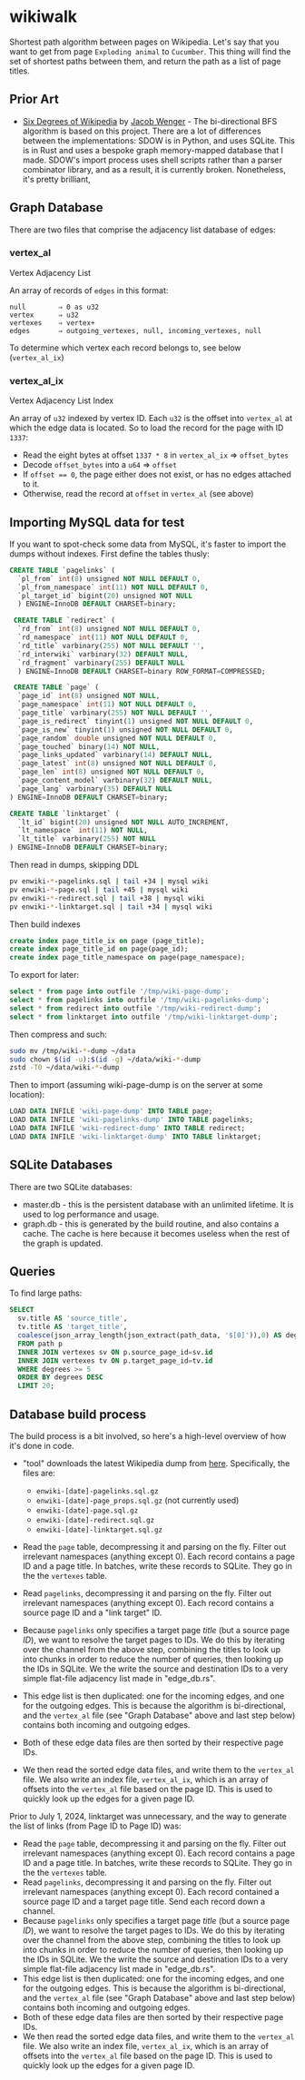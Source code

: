 # wikiwalk

Shortest path algorithm between pages on Wikipedia. Let's say that you want to get from page `Exploding animal` to `Cucumber`. This thing will find the set of shortest paths between them, and return the path as a list of page titles.

## Prior Art

* [Six Degrees of Wikipedia](https://github.com/jwngr/sdow) by [Jacob Wenger](https://jwn.gr/) - The bi-directional BFS algorithm is based on this project. There are a lot of differences between the implementations: SDOW is in Python, and uses SQLite. This is in Rust and uses a bespoke graph memory-mapped database that I made. SDOW's import process uses shell scripts rather than a parser combinator library, and as a result, it is currently broken. Nonetheless, it's pretty brilliant,

## Graph Database

There are two files that comprise the adjacency list database of edges:

### vertex_al

Vertex Adjacency List

An array of records of `edges` in this format:

```none
null        ⇒ 0 as u32
vertex      ⇒ u32
vertexes    ⇒ vertex+
edges       ⇒ outgoing_vertexes, null, incoming_vertexes, null
```

To determine which vertex each record belongs to, see below (`vertex_al_ix`)

### vertex_al_ix

Vertex Adjacency List Index

An array of `u32` indexed by vertex ID. Each `u32` is the offset into `vertex_al` at which the edge data is located. So to load the record for the page with ID `1337`:

* Read the eight bytes at offset `1337 * 8` in `vertex_al_ix` ⇒ `offset_bytes`
* Decode `offset_bytes` into a `u64` ⇒ `offset`
* If `offset == 0`, the page either does not exist, or has no edges attached to it.
* Otherwise, read the record at `offset` in `vertex_al` (see above)

## Importing MySQL data for test

If you want to spot-check some data from MySQL, it's faster to import the dumps without indexes. First define the tables thusly:

```sql
CREATE TABLE `pagelinks` (
  `pl_from` int(8) unsigned NOT NULL DEFAULT 0,
  `pl_from_namespace` int(11) NOT NULL DEFAULT 0,
  `pl_target_id` bigint(20) unsigned NOT NULL
  ) ENGINE=InnoDB DEFAULT CHARSET=binary;

 CREATE TABLE `redirect` (
  `rd_from` int(8) unsigned NOT NULL DEFAULT 0,
  `rd_namespace` int(11) NOT NULL DEFAULT 0,
  `rd_title` varbinary(255) NOT NULL DEFAULT '',
  `rd_interwiki` varbinary(32) DEFAULT NULL,
  `rd_fragment` varbinary(255) DEFAULT NULL
  ) ENGINE=InnoDB DEFAULT CHARSET=binary ROW_FORMAT=COMPRESSED;

 CREATE TABLE `page` (
  `page_id` int(8) unsigned NOT NULL,
  `page_namespace` int(11) NOT NULL DEFAULT 0,
  `page_title` varbinary(255) NOT NULL DEFAULT '',
  `page_is_redirect` tinyint(1) unsigned NOT NULL DEFAULT 0,
  `page_is_new` tinyint(1) unsigned NOT NULL DEFAULT 0,
  `page_random` double unsigned NOT NULL DEFAULT 0,
  `page_touched` binary(14) NOT NULL,
  `page_links_updated` varbinary(14) DEFAULT NULL,
  `page_latest` int(8) unsigned NOT NULL DEFAULT 0,
  `page_len` int(8) unsigned NOT NULL DEFAULT 0,
  `page_content_model` varbinary(32) DEFAULT NULL,
  `page_lang` varbinary(35) DEFAULT NULL
) ENGINE=InnoDB DEFAULT CHARSET=binary;

CREATE TABLE `linktarget` (
  `lt_id` bigint(20) unsigned NOT NULL AUTO_INCREMENT,
  `lt_namespace` int(11) NOT NULL,
  `lt_title` varbinary(255) NOT NULL
) ENGINE=InnoDB DEFAULT CHARSET=binary;
```

Then read in dumps, skipping DDL

```sh
pv enwiki-*-pagelinks.sql | tail +34 | mysql wiki
pv enwiki-*-page.sql | tail +45 | mysql wiki
pv enwiki-*-redirect.sql | tail +38 | mysql wiki
pv enwiki-*-linktarget.sql | tail +34 | mysql wiki
```

Then build indexes

```sql
create index page_title_ix on page (page_title);
create index page_title_id on page(page_id);
create index page_title_namespace on page(page_namespace);
```

To export for later:

```sql
select * from page into outfile '/tmp/wiki-page-dump';
select * from pagelinks into outfile '/tmp/wiki-pagelinks-dump';
select * from redirect into outfile '/tmp/wiki-redirect-dump';
select * from linktarget into outfile '/tmp/wiki-linktarget-dump';
```

Then compress and such:

```sh
sudo mv /tmp/wiki-*-dump ~/data
sudo chown $(id -u):$(id -g) ~/data/wiki-*-dump
zstd -T0 ~/data/wiki-*-dump
```

Then to import (assuming wiki-page-dump is on the server at some location):

```sql
LOAD DATA INFILE 'wiki-page-dump' INTO TABLE page;
LOAD DATA INFILE 'wiki-pagelinks-dump' INTO TABLE pagelinks;
LOAD DATA INFILE 'wiki-redirect-dump' INTO TABLE redirect;
LOAD DATA INFILE 'wiki-linktarget-dump' INTO TABLE linktarget;
```

## SQLite Databases

There are two SQLite databases:

* master.db - this is the persistent database with an unlimited
  lifetime. It is used to log performance and usage.
* graph.db - this is generated by the build routine, and also contains
  a cache. The cache is here because it becomes useless when the rest
  of the graph is updated.

## Queries

To find large paths:

``` sql
SELECT
  sv.title AS 'source_title',
  tv.title AS 'target_title',
  coalesce(json_array_length(json_extract(path_data, '$[0]')),0) AS degrees
  FROM path p
  INNER JOIN vertexes sv ON p.source_page_id=sv.id
  INNER JOIN vertexes tv ON p.target_page_id=tv.id
  WHERE degrees >= 5
  ORDER BY degrees DESC
  LIMIT 20;
```

## Database build process

The build process is a bit involved, so here's a high-level overview of how it's done in code.

- "tool" downloads the latest Wikipedia dump from [here](https://dumps.wikimedia.org/enwiki/latest/). Specifically, the files are:
  - `enwiki-[date]-pagelinks.sql.gz`
  - `enwiki-[date]-page_props.sql.gz` (not currently used)
  - `enwiki-[date]-page.sql.gz`
  - `enwiki-[date]-redirect.sql.gz`
  - `enwiki-[date]-linktarget.sql.gz`

- Read the `page` table, decompressing it and parsing on the fly. Filter out irrelevant namespaces (anything except 0). Each record contains a page ID and a page title. In batches, write these records to SQLite. They go in the the `vertexes` table.
- Read `pagelinks`, decompressing it and parsing on the fly. Filter out irrelevant namespaces (anything except 0). Each record contains a source page ID and a "link target" ID.
- Because `pagelinks` only specifies a target page _title_ (but a source page _ID_), we want to resolve the target pages to IDs. We do this by iterating over the channel from the above step, combining the titles to look up into chunks in order to reduce the number of queries, then looking up the IDs in SQLite. We the write the source and destination IDs to a very simple flat-file adjacency list made in "edge_db.rs".
- This edge list is then duplicated: one for the incoming edges, and one for the outgoing edges. This is because the algorithm is bi-directional, and the `vertex_al` file (see "Graph Database" above and last step below) contains both incoming and outgoing edges.
- Both of these edge data files are then sorted by their respective page IDs.
- We then read the sorted edge data files, and write them to the `vertex_al` file. We also write an index file, `vertex_al_ix`, which is an array of offsets into the `vertex_al` file based on the page ID. This is used to quickly look up the edges for a given page ID.



Prior to July 1, 2024, linktarget was unnecessary, and the way to generate the list of links (from Page ID to Page ID) was:

- Read the `page` table, decompressing it and parsing on the fly. Filter out irrelevant namespaces (anything except 0). Each record contains a page ID and a page title. In batches, write these records to SQLite. They go in the the `vertexes` table.
- Read `pagelinks`, decompressing it and parsing on the fly. Filter out irrelevant namespaces (anything except 0). Each record contained a source page ID and a target page title. Send each record down a channel.
- Because `pagelinks` only specifies a target page _title_ (but a source page _ID_), we want to resolve the target pages to IDs. We do this by iterating over the channel from the above step, combining the titles to look up into chunks in order to reduce the number of queries, then looking up the IDs in SQLite. We the write the source and destination IDs to a very simple flat-file adjacency list made in "edge_db.rs".
- This edge list is then duplicated: one for the incoming edges, and one for the outgoing edges. This is because the algorithm is bi-directional, and the `vertex_al` file (see "Graph Database" above and last step below) contains both incoming and outgoing edges.
- Both of these edge data files are then sorted by their respective page IDs.
- We then read the sorted edge data files, and write them to the `vertex_al` file. We also write an index file, `vertex_al_ix`, which is an array of offsets into the `vertex_al` file based on the page ID. This is used to quickly look up the edges for a given page ID.
